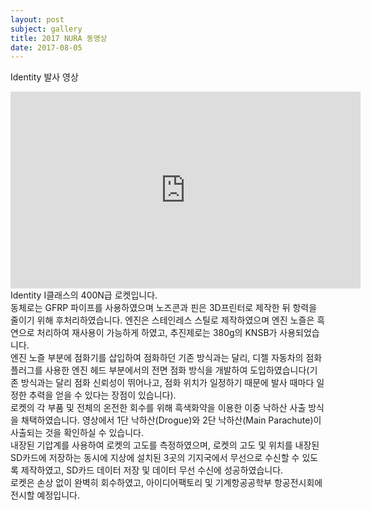 ```yaml
---
layout: post
subject: gallery
title: 2017 NURA 동영상
date: 2017-08-05
---
```

Identity 발사 영상<br/>
<iframe width="560" height="315" src="https://www.youtube.com/embed/OLqPbJZj2Co" frameborder="0" allowfullscreen></iframe><br/>
Identity I클래스의 400N급 로켓입니다. <br/>
동체로는 GFRP 파이프를 사용하였으며 노즈콘과 핀은 3D프린터로 제작한 뒤 항력을 줄이기 위해 후처리하였습니다. 
엔진은 스테인레스 스틸로 제작하였으며 엔진 노즐은 흑연으로 처리하여 재사용이 가능하게 하였고, 추진제로는 380g의 KNSB가 사용되었습니다. <br/>
엔진 노즐 부분에 점화기를 삽입하여 점화하던 기존 방식과는 달리, 디젤 자동차의 점화 플러그를 사용한 엔진 헤드 부분에서의 전면 점화 방식을 개발하여 도입하였습니다(기존 방식과는 달리 점화 신뢰성이 뛰어나고, 점화 위치가 일정하기 때문에 발사 때마다 일정한 추력을 얻을 수 있다는 장점이 있습니다). <br/>
로켓의 각 부품 및 전체의 온전한 회수를 위해 흑색화약을 이용한 이중 낙하산 사출 방식을 채택하였습니다. 영상에서 1단 낙하산(Drogue)와 2단 낙하산(Main Parachute)이 사출되는 것을 확인하실 수 있습니다.<br/>
내장된 기압계를 사용하여 로켓의 고도를 측정하였으며, 로켓의 고도 및 위치를 내장된 SD카드에 저장하는 동시에 지상에 설치된 3곳의 기지국에서 무선으로 수신할 수 있도록 제작하였고, SD카드 데이터 저장 및 데이터 무선 수신에 성공하였습니다.<br/>
로켓은 손상 없이 완벽히 회수하였고, 아이디어팩토리 및 기계항공공학부 항공전시회에 전시할 예정입니다.
